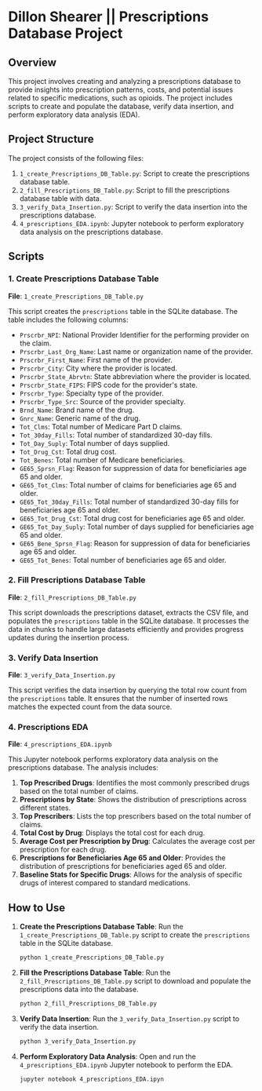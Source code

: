 # **Dillon Shearer** || Prescriptions Database Project

## Overview

This project involves creating and analyzing a prescriptions database to provide insights into prescription patterns, costs, and potential issues related to specific medications, such as opioids. The project includes scripts to create and populate the database, verify data insertion, and perform exploratory data analysis (EDA).

## Project Structure

The project consists of the following files:

1. `1_create_Prescriptions_DB_Table.py`: Script to create the prescriptions database table.
2. `2_fill_Prescriptions_DB_Table.py`: Script to fill the prescriptions database table with data.
3. `3_verify_Data_Insertion.py`: Script to verify the data insertion into the prescriptions database.
4. `4_prescriptions_EDA.ipynb`: Jupyter notebook to perform exploratory data analysis on the prescriptions database.

## Scripts

### 1. Create Prescriptions Database Table

**File**: `1_create_Prescriptions_DB_Table.py`

This script creates the `prescriptions` table in the SQLite database. The table includes the following columns:

- `Prscrbr_NPI`: National Provider Identifier for the performing provider on the claim.
- `Prscrbr_Last_Org_Name`: Last name or organization name of the provider.
- `Prscrbr_First_Name`: First name of the provider.
- `Prscrbr_City`: City where the provider is located.
- `Prscrbr_State_Abrvtn`: State abbreviation where the provider is located.
- `Prscrbr_State_FIPS`: FIPS code for the provider's state.
- `Prscrbr_Type`: Specialty type of the provider.
- `Prscrbr_Type_Src`: Source of the provider specialty.
- `Brnd_Name`: Brand name of the drug.
- `Gnrc_Name`: Generic name of the drug.
- `Tot_Clms`: Total number of Medicare Part D claims.
- `Tot_30day_Fills`: Total number of standardized 30-day fills.
- `Tot_Day_Suply`: Total number of days supplied.
- `Tot_Drug_Cst`: Total drug cost.
- `Tot_Benes`: Total number of Medicare beneficiaries.
- `GE65_Sprsn_Flag`: Reason for suppression of data for beneficiaries age 65 and older.
- `GE65_Tot_Clms`: Total number of claims for beneficiaries age 65 and older.
- `GE65_Tot_30day_Fills`: Total number of standardized 30-day fills for beneficiaries age 65 and older.
- `GE65_Tot_Drug_Cst`: Total drug cost for beneficiaries age 65 and older.
- `GE65_Tot_Day_Suply`: Total number of days supplied for beneficiaries age 65 and older.
- `GE65_Bene_Sprsn_Flag`: Reason for suppression of data for beneficiaries age 65 and older.
- `GE65_Tot_Benes`: Total number of beneficiaries age 65 and older.

### 2. Fill Prescriptions Database Table

**File**: `2_fill_Prescriptions_DB_Table.py`

This script downloads the prescriptions dataset, extracts the CSV file, and populates the `prescriptions` table in the SQLite database. It processes the data in chunks to handle large datasets efficiently and provides progress updates during the insertion process.

### 3. Verify Data Insertion

**File**: `3_verify_Data_Insertion.py`

This script verifies the data insertion by querying the total row count from the `prescriptions` table. It ensures that the number of inserted rows matches the expected count from the data source.

### 4. Prescriptions EDA

**File**: `4_prescriptions_EDA.ipynb`

This Jupyter notebook performs exploratory data analysis on the prescriptions database. The analysis includes:

1. **Top Prescribed Drugs**: Identifies the most commonly prescribed drugs based on the total number of claims.
2. **Prescriptions by State**: Shows the distribution of prescriptions across different states.
3. **Top Prescribers**: Lists the top prescribers based on the total number of claims.
4. **Total Cost by Drug**: Displays the total cost for each drug.
5. **Average Cost per Prescription by Drug**: Calculates the average cost per prescription for each drug.
6. **Prescriptions for Beneficiaries Age 65 and Older**: Provides the distribution of prescriptions for beneficiaries aged 65 and older.
7. **Baseline Stats for Specific Drugs**: Allows for the analysis of specific drugs of interest compared to standard medications.

## How to Use

1. **Create the Prescriptions Database Table**:
   Run the `1_create_Prescriptions_DB_Table.py` script to create the `prescriptions` table in the SQLite database.

   ```sh
   python 1_create_Prescriptions_DB_Table.py

2. **Fill the Prescriptions Database Table**:
    Run the `2_fill_Prescriptions_DB_Table.py` script to download and populate the prescriptions data into the database.

    ```sh
    python 2_fill_Prescriptions_DB_Table.py

3. **Verify Data Insertion**:
    Run the `3_verify_Data_Insertion.py` script to verify the data insertion.

    ```sh
    python 3_verify_Data_Insertion.py

4. **Perform Exploratory Data Analysis**:
    Open and run the `4_prescriptions_EDA.ipynb` Jupyter notebook to perform the EDA.

    ```sh
    jupyter notebook 4_prescriptions_EDA.ipyn
